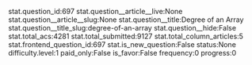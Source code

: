 stat.question_id:697
stat.question__article__live:None
stat.question__article__slug:None
stat.question__title:Degree of an Array
stat.question__title_slug:degree-of-an-array
stat.question__hide:False
stat.total_acs:4281
stat.total_submitted:9127
stat.total_column_articles:5
stat.frontend_question_id:697
stat.is_new_question:False
status:None
difficulty.level:1
paid_only:False
is_favor:False
frequency:0
progress:0
